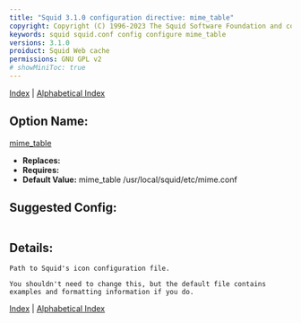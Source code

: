 ```yaml
---
title: "Squid 3.1.0 configuration directive: mime_table"
copyright: Copyright (C) 1996-2023 The Squid Software Foundation and contributors
keywords: squid squid.conf config configure mime_table
versions: 3.1.0
proiduct: Squid Web cache
permissions: GNU GPL v2
# showMiniToc: true
---
```

[Index](index#toc_mime_table) | [Alphabetical Index](index_all#toc_mime_table)

## Option Name:
[mime_table](#mime_table)
 * **Replaces:** 
 * **Requires:** 
 * **Default Value:** mime_table /usr/local/squid/etc/mime.conf


## Suggested Config:
```plaintext

```

## Details:

	Path to Squid's icon configuration file.

	You shouldn't need to change this, but the default file contains
	examples and formatting information if you do.



[Index](index#toc_mime_table) | [Alphabetical Index](index_all#toc_mime_table)

